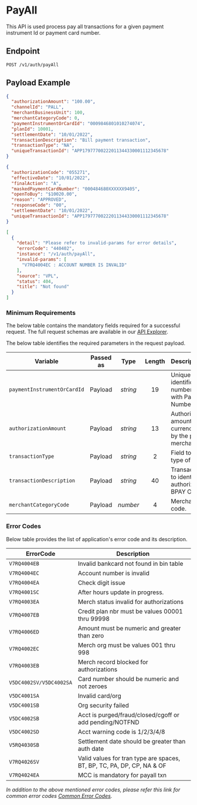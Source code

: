 # PayAll

This API is used process pay all transactions for a given payment instrument Id or payment card number.

## Endpoint

`POST /v1/auth/payAll`

## Payload Example

<!--
type: tab
titles: Request, Response, Error
-->

```json
{
  "authorizationAmount": "100.00",
  "channelId": "PALL",
  "merchantBusinessUnit": 100,
  "merchantCategoryCode": 0,
  "paymentInstrumentOrCardId": "0009846801010274074",
  "planId": 10001,
  "settlementDate": "10/01/2022",
  "transactionDescription": "Bill payment transaction",
  "transactionType": "NA",
  "uniqueTransactionId": "APP17977700222011344330001112345678"
}
```

<!--
type: tab
-->

```json
{
  "authorizationCode": "055271",
  "effectiveDate": "10/01/2022",
  "finalAction": "A",
  "maskedPaymentCardNumber": "000484680XXXXXX9405",
  "openToBuy": "$10020.00",
  "reason": "APPROVED",
  "responseCode": "00",
  "settlementDate": "10/01/2022",
  "uniqueTransactionId": "APP17977700222011344330001112345678"
}
```

<!--
type: tab
-->

```json
[
  {
    "detail": "Please refer to invalid-params for error details",
    "errorCode": "440402",
    "instance": "/v1/auth/payAll",
    "invalid-params": [
      "V7RQ4004EC : ACCOUNT NUMBER IS INVALID"
    ],
    "source": "VPL",
    "status": 404,
    "title": "Not found"
  }
]
```

<!-- type: tab-end -->

### Minimum Requirements

The below table contains the mandatory fields required for a successful request. The full request schemas are available in our [API Explorer](../api/?type=post&path=/v1/auth/payAll).

The below table identifies the required parameters in the request payload.

| Variable | Passed as | Type | Length | Description/Values |
| -------- | :-------: | :--: | :------------: | ------------------ |
| `paymentInstrumentOrCardId` | Payload | *string* | 19 | Unique alternate identification number associated with Payment Card Number. |
| `authorizationAmount` | Payload | *string* | 13 | Authorized sales amount in the currency accepted by the particular merchant. |
| `transactionType` | Payload | *string* | 2 | Field to identify the type of transaction. |
| `transactionDescription` | Payload | *string* | 40 | Transaction source to identify if the authorization is for BPAY OUT request. |
| `merchantCategoryCode` | Payload | *number* | 4 | Merchant category code. |

### Error Codes

Below table provides the list of application's error code and its description.

| ErrorCode |  Description |
| --------  | ------------------ |
| `V7RQ4004EB` | Invalid bankcard  not found in bin table |  
| `V7RQ4004EC` | Account number is invalid |
| `V7RQ4004EA` | Check digit issue |
| `V7RQ4001SC` | After hours update in progress. |
| `V7RQ4003EA` | Merch status invalid for authorizations |
| `V7RQ4007EB` | Credit plan nbr must be values 00001 thru 99998 |
| `V7RQ4006ED` | Amount must be numeric and greater than zero |
| `V7RQ4002EC` | Merch org must be values 001 thru 998 |
| `V7RQ4003EB` | Merch record blocked for authorizations |
| `V5DC4002SV/V5DC4002SA` | Card number should be numeric and not zeroes |
| `V5DC4001SA` | Invalid card/org |
| `V5DC4001SB` | Org security failed |
| `V5DC4002SB` | Acct is purged/fraud/closed/cgoff or add pending/NOTFND |
| `V5DC4002SD` | Acct warning code is 1/2/3/4/8 |
| `V5RQ4030SB` | Settlement date should be greater than auth date |
| `V7RQ4026SV` | Valid values for tran type are spaces, BT, BP, TC, PA, DP, CP, NA & OF |
| `V7RQ4024EA` | MCC is mandatory for payall txn |


*In addition to the above mentioned error codes, please refer this link for common error codes [Common Error Codes](?path=docs/Common_Error_Code.md).*
